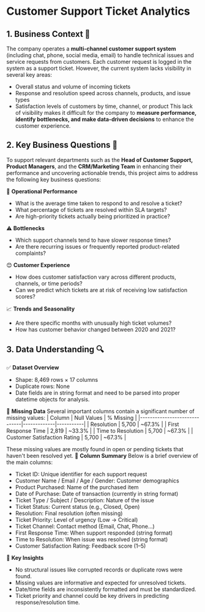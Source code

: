 # Customer Support Ticket Analytics

## 1. Business Context 🧠
The company operates a **multi-channel customer support system** (including chat, phone, social media, email) to handle technical issues and service requests from customers. Each customer request is logged in the system as a support ticket.
However, the current system lacks visibility in several key areas:
- Overall status and volume of incoming tickets
- Response and resolution speed across channels, products, and issue types
- Satisfaction levels of customers by time, channel, or product
This lack of visibility makes it difficult for the company to **measure performance, identify bottlenecks, and make data-driven decisions** to enhance the customer experience.

## 2. Key Business Questions 🎯
To support relevant departments such as the **Head of Customer Support, Product Managers**, and the **CRM/Marketing Team** in enhancing their performance and uncovering actionable trends, this project aims to address the following key business questions:

📌 **Operational Performance**
- What is the average time taken to respond to and resolve a ticket?
- What percentage of tickets are resolved within SLA targets?
- Are high-priority tickets actually being prioritized in practice?

⚠️ **Bottlenecks**
- Which support channels tend to have slower response times?
- Are there recurring issues or frequently reported product-related complaints?

😊 **Customer Experience**
- How does customer satisfaction vary across different products, channels, or time periods?
- Can we predict which tickets are at risk of receiving low satisfaction scores?

📈 **Trends and Seasonality**
- Are there specific months with unusually high ticket volumes?
- How has customer behavior changed between 2020 and 2021?

## 3. Data Understanding 🔍
✅ **Dataset Overview**
- Shape: 8,469 rows × 17 columns
- Duplicate rows: None
- Date fields are in string format and need to be parsed into proper datetime objects for analysis.

🔎 **Missing Data**
Several important columns contain a significant number of missing values:
| Column                        | Null Values | % Missing |
|------------------------------|-------------|-----------|
| Resolution                   | 5,700       | ~67.3%    |
| First Response Time          | 2,819       | ~33.3%    |
| Time to Resolution           | 5,700       | ~67.3%    |
| Customer Satisfaction Rating | 5,700       | ~67.3%    |

These missing values are mostly found in open or pending tickets that haven't been resolved yet.
🧾 **Column Summary**
Below is a brief overview of the main columns:
- Ticket ID: Unique identifier for each support request
- Customer Name / Email / Age / Gender: Customer demographics
- Product Purchased: Name of the purchased item
- Date of Purchase: Date of transaction (currently in string format)
- Ticket Type / Subject / Description: Nature of the issue
- Ticket Status: Current status (e.g., Closed, Open)
- Resolution: Final resolution (often missing)
- Ticket Priority: Level of urgency (Low → Critical)
- Ticket Channel: Contact method (Email, Chat, Phone...)
- First Response Time: When support responded (string format)
- Time to Resolution: When issue was resolved (string format)
- Customer Satisfaction Rating: Feedback score (1–5)

🧠 **Key Insights**
- No structural issues like corrupted records or duplicate rows were found.
- Missing values are informative and expected for unresolved tickets.
- Date/time fields are inconsistently formatted and must be standardized.
- Ticket priority and channel could be key drivers in predicting response/resolution time.
